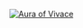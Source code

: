 <!--
- 👋 Hi, I’m @Aura-of-Vivace
- 👀 I’m interested in ...
- 🌱 I’m currently learning ...
- 💞️ I’m looking to collaborate on ...
- 📫 How to reach me ...
-->

<!---
Aura-of-Vivace/Aura-of-Vivace is a ✨ special ✨ repository because its `README.md` (this file) appears on your GitHub profile.
You can click the Preview link to take a look at your changes.
--->

[![Aura of Vivace](https://github-readme-stats.vercel.app/api?username=Aura-of-Vivace&show_icons=true)](https://github.com/Aura-of-Vivace)
